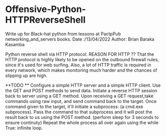 # Offensive-Python-HTTPReverseShell
Write up for Black-hat python from lessons at PactpPub networking_and_servers books.
Date :/13/04/2022 
Author: Brian Baraka Kasamba

Python reverse shell via HTTP protocol.
REASON FOR HTTP ?? That the HTTP protocol is highly likely to be opened on the outbound firewall rules,
since it's used for web surfing.
Also, a lot of HTTP traffic is required in every network, which makes monitoring much harder and the chances of  slipping up are high.

**TODO
**
Configure a simple HTTP server and a simple HTTP client.
Use the GET and POST methods to send data.
Initiate a reverse HTTP session back to server using a GET method.
Upon receiving a GET request,take commands using raw input, and send command back to the target.
Once command given to the target, it'll initiate a subprocess: (a cmd.exe subprocess).
Pass the command to that subprocess and it will post the result back to us using the POST method.
(perform sleep for 3 seconds to ensure continuty)
Repeat the whole process all over again using the while True: infinite loop.


